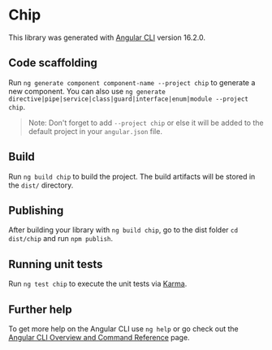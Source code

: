 # Chip

This library was generated with [Angular CLI](https://github.com/angular/angular-cli) version 16.2.0.

## Code scaffolding

Run `ng generate component component-name --project chip` to generate a new component. You can also use `ng generate directive|pipe|service|class|guard|interface|enum|module --project chip`.
> Note: Don't forget to add `--project chip` or else it will be added to the default project in your `angular.json` file. 

## Build

Run `ng build chip` to build the project. The build artifacts will be stored in the `dist/` directory.

## Publishing

After building your library with `ng build chip`, go to the dist folder `cd dist/chip` and run `npm publish`.

## Running unit tests

Run `ng test chip` to execute the unit tests via [Karma](https://karma-runner.github.io).

## Further help

To get more help on the Angular CLI use `ng help` or go check out the [Angular CLI Overview and Command Reference](https://angular.io/cli) page.
